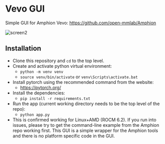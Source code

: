 # Vevo GUI
Simple GUI for Amphion Vevo: https://github.com/open-mmlab/Amphion

![screen2](https://github.com/user-attachments/assets/c5a3ee3d-dc79-4bbd-bf1f-cfc72ec21fba)

## Installation
- Clone this repository and `cd` to the top level.
- Create and activate python virtual environment:
  - `python -m venv venv`
  - `source venv/bin/activate` or `venv\Scripts\activate.bat`
- Install pytorch using the recommended command from the website:
  - https://pytorch.org/
- Install the dependencies:
  - `pip install -r requirements.txt`
- Run the app (current working directory needs to be the top level of the repo):
  - `python app.py`
- This is confirmed working for Linux+AMD (ROCM 6.2). If you run into issues, please try to get the command-line example from the Amphion repo working first. This GUI is a simple wrapper for the Amphion tools and there is no platform specific code in the GUI.
